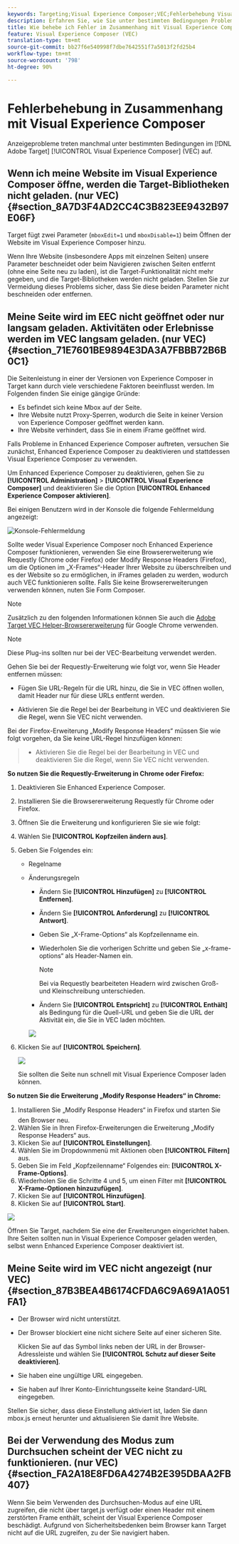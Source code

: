 ```yaml
---
keywords: Targeting;Visual Experience Composer;VEC;Fehlerbehebung Visual Experience Composer;Fehlerbehebung;TLS;TLS 1.2
description: Erfahren Sie, wie Sie unter bestimmten Bedingungen Probleme beheben können, die manchmal im Adobe Target Visual Experience Composer (VEC) auftreten.
title: Wie behebe ich Fehler im Zusammenhang mit Visual Experience Composer?
feature: Visual Experience Composer (VEC)
translation-type: tm+mt
source-git-commit: bb27f6e540998f7dbe7642551f7a5013f2fd25b4
workflow-type: tm+mt
source-wordcount: '798'
ht-degree: 90%

---
```



# Fehlerbehebung in Zusammenhang mit Visual Experience Composer

Anzeigeprobleme treten manchmal unter bestimmten Bedingungen im [!DNL Adobe Target] [!UICONTROL Visual Experience Composer] (VEC) auf.

## Wenn ich meine Website im Visual Experience Composer öffne, werden die Target-Bibliotheken nicht geladen. (nur VEC) {#section_8A7D3F4AD2CC4C3B823EE9432B97E06F}

Target fügt zwei Parameter (`mboxEdit=1` und `mboxDisable=1`) beim Öffnen der Website im Visual Experience Composer hinzu.

Wenn Ihre Website (insbesondere Apps mit einzelnen Seiten) unsere Parameter beschneidet oder beim Navigieren zwischen Seiten entfernt (ohne eine Seite neu zu laden), ist die Target-Funktionalität nicht mehr gegeben, und die Target-Bibliotheken werden nicht geladen. 
Stellen Sie zur Vermeidung dieses Problems sicher, dass Sie diese beiden Parameter nicht beschneiden oder entfernen.

## Meine Seite wird im EEC nicht geöffnet oder nur langsam geladen. Aktivitäten oder Erlebnisse werden im VEC langsam geladen. (nur VEC) {#section_71E7601BE9894E3DA3A7FBBB72B6B0C1}

Die Seitenleistung in einer der Versionen von Experience Composer in Target kann durch viele verschiedene Faktoren beeinflusst werden. Im Folgenden finden Sie einige gängige Gründe:

* Es befindet sich keine Mbox auf der Seite.
* Ihre Website nutzt Proxy-Sperren, wodurch die Seite in keiner Version von Experience Composer geöffnet werden kann.
* Ihre Website verhindert, dass Sie in einem iFrame geöffnet wird.

Falls Probleme in Enhanced Experience Composer auftreten, versuchen Sie zunächst, Enhanced Experience Composer zu deaktivieren und stattdessen Visual Experience Composer zu verwenden.

Um Enhanced Experience Composer zu deaktivieren, gehen Sie zu **[!UICONTROL Administration]** > **[!UICONTROL Visual Experience Composer]** und deaktivieren Sie die Option **[!UICONTROL Enhanced Experience Composer aktivieren]**.

Bei einigen Benutzern wird in der Konsole die folgende Fehlermeldung angezeigt:

![Konsole-Fehlermeldung](/help/c-experiences/c-visual-experience-composer/r-troubleshoot-composer/assets/console_error_message.jpg)

Sollte weder Visual Experience Composer noch Enhanced Experience Composer funktionieren, verwenden Sie eine Browsererweiterung wie Requestly (Chrome oder Firefox) oder Modify Response Headers (Firefox), um die Optionen im „X-Frames“-Header Ihrer Website zu überschreiben und es der Website so zu ermöglichen, in iFrames geladen zu werden, wodurch auch VEC funktionieren sollte. Falls Sie keine Browsererweiterungen verwenden können, nuten Sie Form Composer.

>[!NOTE]
>
>Zusätzlich zu den folgenden Informationen können Sie auch die [Adobe Target VEC Helper-Browsererweiterung](/help/c-experiences/c-visual-experience-composer/r-troubleshoot-composer/vec-helper-browser-extension.md) für Google Chrome verwenden.


>[!NOTE]
>
>Diese Plug-ins sollten nur bei der VEC-Bearbeitung verwendet werden.
>
>Gehen Sie bei der Requestly-Erweiterung wie folgt vor, wenn Sie Header entfernen müssen:
>
>* Fügen Sie URL-Regeln für die URL hinzu, die Sie in VEC öffnen wollen, damit Header nur für diese URLs entfernt werden.
   >
   >
* Aktivieren Sie die Regel bei der Bearbeitung in VEC und deaktivieren Sie die Regel, wenn Sie VEC nicht verwenden.
>
>
Bei der Firefox-Erweiterung „Modify Response Headers“ müssen Sie wie folgt vorgehen, da Sie keine URL-Regel hinzufügen können:
>
>* Aktivieren Sie die Regel bei der Bearbeitung in VEC und deaktivieren Sie die Regel, wenn Sie VEC nicht verwenden.


**So nutzen Sie die Requestly-Erweiterung in Chrome oder Firefox:**

1. Deaktivieren Sie Enhanced Experience Composer.
1. Installieren Sie die Browsererweiterung Requestly für Chrome oder Firefox.
1. Öffnen Sie die Erweiterung und konfigurieren Sie sie wie folgt:
1. Wählen Sie **[!UICONTROL Kopfzeilen ändern aus]**.
1. Geben Sie Folgendes ein:

   * Regelname
   * Änderungsregeln

      * Ändern Sie **[!UICONTROL Hinzufügen]** zu **[!UICONTROL Entfernen]**.
      * Ändern Sie **[!UICONTROL Anforderung]** zu **[!UICONTROL Antwort]**.
      * Geben Sie „X-Frame-Options“ als Kopfzeilenname ein.
      * Wiederholen Sie die vorherigen Schritte und geben Sie „x-frame-options“ als Header-Namen ein.

         >[!NOTE]
         >
         >Bei via Requestly bearbeiteten Headern wird zwischen Groß- und Kleinschreibung unterschieden.

      * Ändern Sie **[!UICONTROL Entspricht]** zu **[!UICONTROL Enthält]** als Bedingung für die Quell-URL und geben Sie die URL der Aktivität ein, die Sie in VEC laden möchten.

      ![](assets/chrome_extension.png)


1. Klicken Sie auf **[!UICONTROL Speichern]**.

   ![](assets/requestly.png)

   Sie sollten die Seite nun schnell mit Visual Experience Composer laden können.

**So nutzen Sie die Erweiterung „Modify Response Headers“ in Chrome:**

1. Installieren Sie „Modify Response Headers“ in Firefox und starten Sie den Browser neu.
1. Wählen Sie in Ihren Firefox-Erweiterungen die Erweiterung „Modify Response Headers“ aus.
1. Klicken Sie auf **[!UICONTROL Einstellungen]**.
1. Wählen Sie im Dropdownmenü mit Aktionen oben **[!UICONTROL Filtern]** aus.
1. Geben Sie im Feld „Kopfzeilenname“ Folgendes ein: **[!UICONTROL X-Frame-Options]**.
1. Wiederholen Sie die Schritte 4 und 5, um einen Filter mit **[!UICONTROL X-Frame-Optionen hinzuzufügen]**.
1. Klicken Sie auf **[!UICONTROL Hinzufügen]**.
1. Klicken Sie auf **[!UICONTROL Start]**.

![](assets/firefox_extension.png)

Öffnen Sie Target, nachdem Sie eine der Erweiterungen eingerichtet haben. Ihre Seiten sollten nun in Visual Experience Composer geladen werden, selbst wenn Enhanced Experience Composer deaktiviert ist.

## Meine Seite wird im VEC nicht angezeigt (nur VEC)   {#section_87B3BEA4B6174CFDA6C9A69A1A051FA1}

* Der Browser wird nicht unterstützt.
* Der Browser blockiert eine nicht sichere Seite auf einer sicheren Site.

   Klicken Sie auf das Symbol links neben der URL in der Browser-Adressleiste und wählen Sie **[!UICONTROL Schutz auf dieser Seite deaktivieren]**.
* Sie haben eine ungültige URL eingegeben.
* Sie haben auf Ihrer Konto-Einrichtungsseite keine Standard-URL eingegeben.

Stellen Sie sicher, dass diese Einstellung aktiviert ist, laden Sie dann mbox.js erneut herunter und aktualisieren Sie damit Ihre Website.

## Bei der Verwendung des Modus zum Durchsuchen scheint der VEC nicht zu funktionieren. (nur VEC) {#section_FA2A18E8FD6A4274B2E395DBAA2FB407}

Wenn Sie beim Verwenden des Durchsuchen-Modus auf eine URL zugreifen, die nicht über target.js verfügt oder einen Header mit einem zerstörten Frame enthält, scheint der Visual Experience Composer beschädigt. Aufgrund von Sicherheitsbedenken beim Browser kann Target nicht auf die URL zugreifen, zu der Sie navigiert haben.
